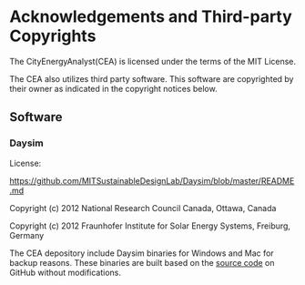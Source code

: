 # Acknowledgements and Third-party Copyrights

The CityEnergyAnalyst(CEA) is licensed under the terms of the MIT License.

The CEA also utilizes third party software. This software are copyrighted by their owner as indicated in the copyright
notices below.

## Software

### Daysim
License: 

https://github.com/MITSustainableDesignLab/Daysim/blob/master/README.md

Copyright (c) 2012 National Research Council Canada, Ottawa, Canada

Copyright (c) 2012 Fraunhofer Institute for Solar Energy Systems, Freiburg, Germany

The CEA depository include Daysim binaries for Windows and Mac for backup reasons.
These binaries are built based on the [source code](https://github.com/MITSustainableDesignLab/Daysim) on GitHub without
modifications.